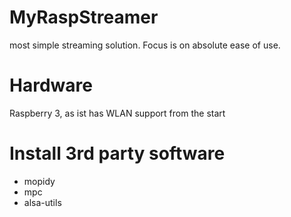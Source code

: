 # MyRaspStreamer
most simple streaming solution. Focus is on absolute ease of use.

# Hardware
Raspberry 3, as ist has WLAN support from the start

# Install 3rd party software
- mopidy
- mpc
- alsa-utils
